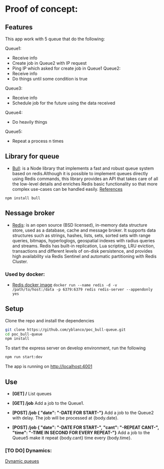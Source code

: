 # Proof of concept:

## Features

This app work with 5 queue that do the following:

Queue1:
  - Receive info
  - Create job in Queue2 with IP request
  - Ping IP which asked for create job in Queue1
Queue2:
  - Receive info
  - Do things until some condition is true

Queue3:
  - Receive info
  - Schedule job for the future using the data received

Queue4:
  - Do heavily things

Queue5:
  - Repeat a process n times


## Library for queue

* [Bull](https://optimalbits.github.io/bull/): is a Node library that implements a fast and robust queue system based on redis.Although it is possible to implement queues directly using Redis commands, this library provides an API that takes care of all the low-level details and enriches Redis basic functionality so that more complex use-cases can be handled easily. [References](https://github.com/OptimalBits/bull/blob/master/REFERENCE.md)


`npm install bull`

## Nessage broker
* [Redis](https://redis.io/): is an open source (BSD licensed), in-memory data structure store, used as a database, cache and message broker. It supports data structures such as strings, hashes, lists, sets, sorted sets with range queries, bitmaps, hyperloglogs, geospatial indexes with radius queries and streams. Redis has built-in replication, Lua scripting, LRU eviction, transactions and different levels of on-disk persistence, and provides high availability via Redis Sentinel and automatic partitioning with Redis Cluster.

### Used by docker:
* [Redis docker image](https://hub.docker.com/_/redis/)
`docker run --name redis -d -v /path/to/host:/data -p 6379:6379 redis redis-server --appendonly yes`


## Setup
Clone the repo and install the dependencies
```bash
git clone https://github.com/yblanco/poc_bull-queue.git
cd poc_bull-queue
npm install
```

To start the express server on develop environment, run the following

```bash
npm run start:dev
```
The app is running on [http://localhost:4001](http://localhost:4001)

## Use
* **[GET] /**
List queues

* **[GET] /job**
Add a job to the Queue1.

* **[POST] /job { "date": "-DATE FOR START-"}**
Add a job to the Queue2 with delay. The job will be processed at {body.date}.


* **[POST] /job { "date": "-DATE FOR START-", "cant": "-REPEAT CANT-", "time": "-TIME IN SECOND FOR EVERY REPEAT-"}**
Add a job to the Queue5 make it repeat {body.cant} time every {body.time}.

### [TO DO] Dynamics:
[Dynamic queues](https://github.com/OptimalBits/bull/issues/867)

